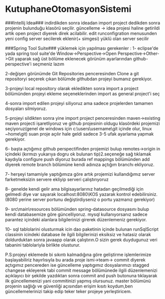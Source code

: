 # KutuphaneOtomasyonSistemi

###Intellij Idea###
indirdikden sonra ideadan import project dedikden sonra projenin bulunduğu klasörü seçilir.
güncelleme -> idea projesi haline getirildi artik open project diyerek direk acilabilir.
edit runconfigration  menusunden yeni config server secilerek eklenir(+ simgesi)  yüklü olan server secilir 


###Spring Tool Suite###
yüklemek için yapılması gerekenler : 1- eclipse'de yada spring tool suite'de Window->Perspective->Open Perspective->Other->Git yaparak sağ üst bölüme eklenecek görünüm ayarlarından github-perspective'i seçmeniz lazım

2-değişen görünümde Git Repositories penceresinden Clone a git repositoryi seçerek çıkan bölümde githubdan projeyi bumanız gerekiyor.

3-projeyi local repository olarak ekledikten sonra import a project bölümünden projeyi ekleme seçeneklerinden import as general project'i seç

4-sonra import edilen projeyi siliyoruz ama sadece projelerden tamamen dosyaları silmiyoruz.

5-projeyi sildikten sonra yine import project penceresinden maven->existing maven projecti işaretliyoruz ve github projesinin oldugu klasördeki projemizi seçiyoruz(genel de windows için c:\users\username\git içinde olur, linux ~home\git) suan proje açılır hale geldi sadece 3-5 ufak ayarlama yapmak gerekiyor.

6- başta açtığımız github perspectifinden projemizi bulup remotes->origin in içindeki (kırmızı yukarıya dogru ok bulunan tip)2.seçeneğe sağ tıklamak kaydıyla configure push diyoruz burada ref mappings bölümünden add diyerek remote branch bölümüne kendi adınıza açtığım branchı ekliyoruz.

7- herşeyi tamamiyle yaptığımıza göre artık projemizi kullandığımız server farketmeksizin servere ekliyip serveri çalıştırıyoruz

8- genelde kendi gelir ama bilgisayarlarınız hatadan geçilmediği için gelmedi diye var sayarak localhost:8080\KOS yazarak kontrol edebilirsiniz.(8080 yerine server portunu değiştirdiyseniz o portu yazmanız gerekiyor)

9- src\main\resources bölümünden spring-datasource dosyasını bulup kendi databasemize göre güncelliyoruz. mysql kullanıyorsanız sadece parantez içindeki alanlara bilgilerinizi girerek düzenlemeniz gerekiyor.

10- sql tablolarini olusturmak icin dao paketinin içinde bulunan runSqlScript classinin icindeki database ile ilgili bilgilerinizi eksiksiz ve hatasiz olarak doldurduktan sonra javaapp olarak çalıştırın.O sizin gerek duydugunuz veri tabanini tablolariyla birlikte olusturur. 

P.S:projeyi eklemede bi sıkıntı kalmadığına göre geliştirme işlemlerimize başlayabiliriz hayırlısıyla bu arada proje ismi->team-> commit diyerek açtıgımız pencereden ise güncelleme yaptıgımız dosyalarımızı stagged changese ekleyerek tabi commit message bölümünede ilgili düzenlemenizi açıklayıcı bir şekilde yazdıktan sonra commit and push butonuna tıklayarak ilk güncellemenizi yani commitinizi yapmış olursunuz. master bölümünü projenin sağlığı ve güvenliği açısından erişim kısıtı koydum,ben güncellemelerinizi takip edip teker teker projeye yerleştiricem.


